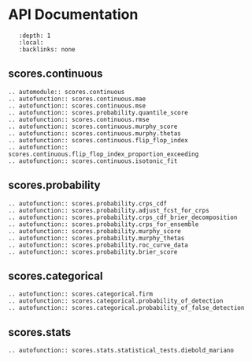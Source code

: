 
# API Documentation

```{contents} Table of Contents
   :depth: 1
   :local:
   :backlinks: none
```


## scores.continuous
```{eval-rst}
.. automodule:: scores.continuous
.. autofunction:: scores.continuous.mae
.. autofunction:: scores.continuous.mse
.. autofunction:: scores.probability.quantile_score
.. autofunction:: scores.continuous.rmse
.. autofunction:: scores.continuous.murphy_score
.. autofunction:: scores.continuous.murphy.thetas
.. autofunction:: scores.continuous.flip_flop_index
.. autofunction:: scores.continuous.flip_flop_index_proportion_exceeding
.. autofunction:: scores.continuous.isotonic_fit
```

## scores.probability
```{eval-rst}
.. autofunction:: scores.probability.crps_cdf
.. autofunction:: scores.probability.adjust_fcst_for_crps
.. autofunction:: scores.probability.crps_cdf_brier_decomposition
.. autofunction:: scores.probability.crps_for_ensemble
.. autofunction:: scores.probability.murphy_score
.. autofunction:: scores.probability.murphy_thetas
.. autofunction:: scores.probability.roc_curve_data
.. autofunction:: scores.probability.brier_score
```

## scores.categorical
```{eval-rst}
.. autofunction:: scores.categorical.firm
.. autofunction:: scores.categorical.probability_of_detection
.. autofunction:: scores.categorical.probability_of_false_detection
```

## scores.stats
```{eval-rst}
.. autofunction:: scores.stats.statistical_tests.diebold_mariano
```
